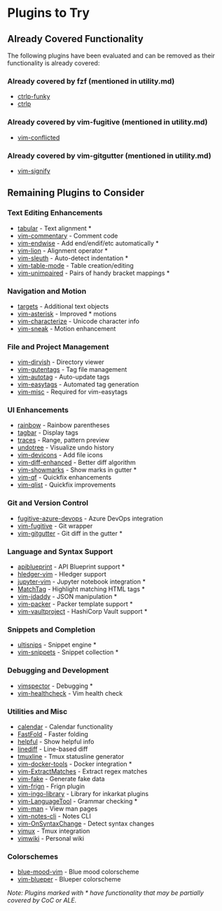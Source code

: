 # Plugins to Try

## Already Covered Functionality

The following plugins have been evaluated and can be removed as their functionality is already covered:

### Already covered by fzf (mentioned in utility.md)
* [ctrlp-funky](https://github.com/tacahiroy/ctrlp-funky.git)
* [ctrlp](https://github.com/ctrlpvim/ctrlp.vim)

### Already covered by vim-fugitive (mentioned in utility.md)
* [vim-conflicted](https://github.com/christoomey/vim-conflicted.git)

### Already covered by vim-gitgutter (mentioned in utility.md)
* [vim-signify](https://github.com/mhinz/vim-signify.git)

## Remaining Plugins to Consider

### Text Editing Enhancements
* [tabular](https://github.com/godlygeek/tabular.git) - Text alignment *
* [vim-commentary](https://github.com/tpope/vim-commentary.git) - Comment code
* [vim-endwise](https://github.com/tpope/vim-endwise.git) - Add end/endif/etc automatically *
* [vim-lion](https://github.com/tommcdo/vim-lion.git) - Alignment operator *
* [vim-sleuth](https://github.com/tpope/vim-sleuth.git) - Auto-detect indentation *
* [vim-table-mode](https://github.com/dhruvasagar/vim-table-mode) - Table creation/editing
* [vim-unimpaired](https://github.com/tpope/vim-unimpaired.git) - Pairs of handy bracket mappings *

### Navigation and Motion
* [targets](https://github.com/wellle/targets.vim.git) - Additional text objects
* [vim-asterisk](https://github.com/haya14busa/vim-asterisk.git) - Improved * motions
* [vim-characterize](https://github.com/tpope/vim-characterize.git) - Unicode character info
* [vim-sneak](https://github.com/justinmk/vim-sneak.git) - Motion enhancement

### File and Project Management
* [vim-dirvish](https://github.com/justinmk/vim-dirvish.git) - Directory viewer
* [vim-gutentags](https://github.com/ludovicchabant/vim-gutentags.git) - Tag file management
* [vim-autotag](https://github.com/craigemery/vim-autotag) - Auto-update tags
* [vim-easytags](https://github.com/xolox/vim-easytags.git) - Automated tag generation
* [vim-misc](https://github.com/xolox/vim-misc.git) - Required for vim-easytags

### UI Enhancements
* [rainbow](https://github.com/luochen1990/rainbow.git) - Rainbow parentheses
* [tagbar](https://github.com/preservim/tagbar.git) - Display tags
* [traces](https://github.com/markonm/traces.vim.git) - Range, pattern preview
* [undotree](https://github.com/mbbill/undotree.git) - Visualize undo history
* [vim-devicons](https://github.com/ryanoasis/vim-devicons.git) - Add file icons
* [vim-diff-enhanced](https://github.com/chrisbra/vim-diff-enhanced.git) - Better diff algorithm
* [vim-showmarks](https://github.com/jacquesbh/vim-showmarks.git) - Show marks in gutter *
* [vim-qf](https://github.com/romainl/vim-qf.git) - Quickfix enhancements
* [vim-qlist](https://github.com/romainl/vim-qlist.git) - Quickfix improvements

### Git and Version Control
* [fugitive-azure-devops](https://github.com/cedarbaum/fugitive-azure-devops.vim.git) - Azure DevOps integration
* [vim-fugitive](https://github.com/tpope/vim-fugitive.git) - Git wrapper
* [vim-gitgutter](https://github.com/airblade/vim-gitgutter.git) - Git diff in the gutter *

### Language and Syntax Support
* [apiblueprint](https://github.com/kylef/apiblueprint.vim.git) - API Blueprint support *
* [hledger-vim](https://github.com/anekos/hledger-vim.git) - Hledger support
* [jupyter-vim](https://github.com/jupyter-vim/jupyter-vim) - Jupyter notebook integration *
* [MatchTag](https://github.com/gregsexton/MatchTag.git) - Highlight matching HTML tags *
* [vim-jdaddy](https://github.com/tpope/vim-jdaddy.git) - JSON manipulation *
* [vim-packer](https://github.com/hashivim/vim-packer.git) - Packer template support *
* [vim-vaultproject](https://github.com/hashivim/vim-vaultproject.git) - HashiCorp Vault support *

### Snippets and Completion
* [ultisnips](https://github.com/SirVer/ultisnips.git) - Snippet engine *
* [vim-snippets](https://github.com/honza/vim-snippets.git) - Snippet collection *

### Debugging and Development
* [vimspector](https://github.com/puremourning/vimspector.git) - Debugging *
* [vim-healthcheck](https://github.com/rhysd/vim-healthcheck.git) - Vim health check

### Utilities and Misc
* [calendar](https://github.com/itchyny/calendar.vim) - Calendar functionality
* [FastFold](https://github.com/Konfekt/FastFold.git) - Faster folding
* [helpful](https://github.com/tweekmonster/helpful.vim.git) - Show helpful info
* [linediff](https://github.com/AndrewRadev/linediff.vim.git) - Line-based diff
* [tmuxline](https://github.com/edkolev/tmuxline.vim.git) - Tmux statusline generator
* [vim-docker-tools](https://github.com/kevinhui/vim-docker-tools) - Docker integration *
* [vim-ExtractMatches](https://github.com/inkarkat/vim-ExtractMatches.git) - Extract regex matches
* [vim-fake](https://github.com/tkhren/vim-fake.git) - Generate fake data
* [vim-frign](https://github.com/KimNorgaard/vim-frign.git) - Frign plugin
* [vim-ingo-library](https://github.com/inkarkat/vim-ingo-library.git) - Library for inkarkat plugins
* [vim-LanguageTool](https://github.com/dpelle/vim-LanguageTool.git) - Grammar checking *
* [vim-man](https://github.com/vim-utils/vim-man.git) - View man pages
* [vim-notes-cli](https://github.com/rhysd/vim-notes-cli.git) - Notes CLI
* [vim-OnSyntaxChange](https://github.com/inkarkat/vim-OnSyntaxChange.git) - Detect syntax changes
* [vimux](https://github.com/preservim/vimux.git) - Tmux integration
* [vimwiki](https://github.com/vimwiki/vimwiki.git) - Personal wiki

### Colorschemes
* [blue-mood-vim](https://github.com/lmintmate/blue-mood-vim.git) - Blue mood colorscheme
* [vim-blueper](https://github.com/whonore/vim-blueper.git) - Blueper colorscheme

_Note: Plugins marked with * have functionality that may be partially covered by CoC or ALE._
